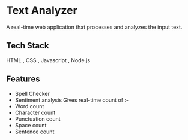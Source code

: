 
# Text Analyzer

A real-time web application that processes and analyzes the input text.


## Tech Stack
 HTML , CSS , Javascript , Node.js

  
## Features

- Spell Checker 
- Sentiment analysis
Gives real-time count of :-
- Word count
- Character count
- Punctuation count
- Space count
- Sentence count

  
